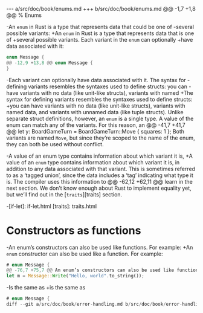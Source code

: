 --- a/src/doc/book/enums.md
+++ b/src/doc/book/enums.md
@@ -1,7 +1,8 @@
 % Enums
 
-An `enum` in Rust is a type that represents data that could be one of
-several possible variants:
+An `enum` in Rust is a type that represents data that is one of
+several possible variants. Each variant in the `enum` can optionally
+have data associated with it:
 
 ```rust
 enum Message {
@@ -12,9 +13,8 @@ enum Message {
 }
 ```
 
-Each variant can optionally have data associated with it. The syntax for
-defining variants resembles the syntaxes used to define structs: you can
-have variants with no data (like unit-like structs), variants with named
+The syntax for defining variants resembles the syntaxes used to define structs:
+you can have variants with no data (like unit-like structs), variants with named
 data, and variants with unnamed data (like tuple structs). Unlike
 separate struct definitions, however, an `enum` is a single type. A
 value of the enum can match any of the variants. For this reason, an
@@ -41,7 +41,7 @@ let y: BoardGameTurn = BoardGameTurn::Move { squares: 1 };
 Both variants are named `Move`, but since they’re scoped to the name of
 the enum, they can both be used without conflict.
 
-A value of an enum type contains information about which variant it is,
+A value of an `enum` type contains information about which variant it is,
 in addition to any data associated with that variant. This is sometimes
 referred to as a ‘tagged union’, since the data includes a ‘tag’
 indicating what type it is. The compiler uses this information to
@@ -62,12 +62,11 @@ learn in the next section. We don’t know enough about Rust to implement
 equality yet, but we’ll find out in the [`traits`][traits] section.
 
 [match]: match.html
-[if-let]: if-let.html
 [traits]: traits.html
 
 # Constructors as functions
 
-An enum’s constructors can also be used like functions. For example:
+An `enum` constructor can also be used like a function. For example:
 
 ```rust
 # enum Message {
@@ -76,7 +75,7 @@ An enum’s constructors can also be used like functions. For example:
 let m = Message::Write("Hello, world".to_string());
 ```
 
-Is the same as
+is the same as
 
 ```rust
 # enum Message {
diff --git a/src/doc/book/error-handling.md b/src/doc/book/error-handling.md
